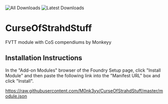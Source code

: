 ![All Downloads](https://img.shields.io/github/downloads/M0nk3yy/CurseOfStrahdStuff/total?style=for-the-badge)
![Latest Downloads](https://img.shields.io/github/downloads/M0nk3yy/CurseOfStrahdStuff/latest/total?style=for-the-badge)

# CurseOfStrahdStuff
FVTT module with CoS compendiums by Monkeyy

## Installation Instructions
In the "Add-on Modules" browser of the Foundry Setup page, click "Install Module" and then paste the following link into the "Manifest URL" box and click "Install".

https://raw.githubusercontent.com/M0nk3yy/CurseOfStrahdStuff/master/module.json
